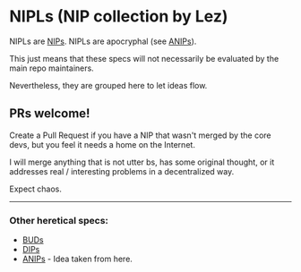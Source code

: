 # NIPLs (NIP collection by Lez)

NIPLs are [NIPs](https://github.com/nostr-protocol/nips).
NIPLs are apocryphal (see [ANIPs](https://github.com/arthurfranca/anips)).

This just means that these specs will not necessarily be evaluated
by the main repo maintainers.

Nevertheless, they are grouped here to let ideas flow.

## PRs welcome!

Create a Pull Request if you have a NIP that wasn't merged by the core devs,
but you feel it needs a home on the Internet.

I will merge anything that is not utter bs, has some original thought,
or it addresses real / interesting problems in a decentralized way.

Expect chaos.

---

### Other heretical specs:

- [BUDs](https://github.com/hzrd149/blossom/tree/master/buds)
- [DIPs](https://github.com/damus-io/dips)
- [ANIPs](https://github.com/arthurfranca/anpis) - Idea taken from here.
